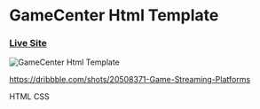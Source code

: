 # GameCenter Html Template

### [Live Site](xxxxxxxxxxxxxxxx)

![GameCenter Html Template](https://cdn.dribbble.com/userupload/4443765/file/original-e3fd1f7091c38cfef2e52b99b6b22cbc.png?compress=1&resize=752x )

https://dribbble.com/shots/20508371-Game-Streaming-Platforms


HTML CSS
